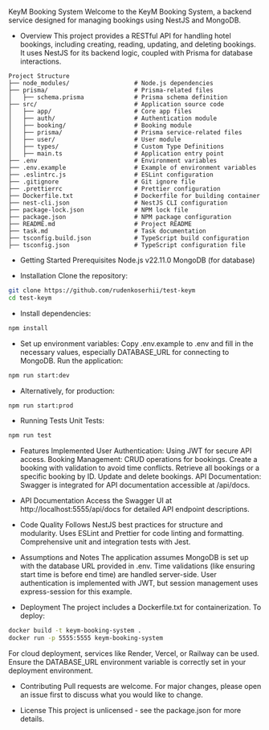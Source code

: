 KeyM Booking System
Welcome to the KeyM Booking System, a backend service designed for managing bookings using NestJS and MongoDB.

- Overview
This project provides a RESTful API for handling hotel bookings, including creating, reading, updating, and deleting bookings. It uses NestJS for its backend logic, coupled with Prisma for database interactions.

```text
Project Structure
├── node_modules/                  # Node.js dependencies
├── prisma/                        # Prisma-related files
│   ├── schema.prisma              # Prisma schema definition
├── src/                           # Application source code
│   ├── app/                       # Core app files
│   ├── auth/                      # Authentication module
│   ├── booking/                   # Booking module
│   ├── prisma/                    # Prisma service-related files
│   ├── user/                      # User module
│   ├── types/                     # Custom Type Definitions
│   ├── main.ts                    # Application entry point
├── .env                           # Environment variables
├── .env.example                   # Example of environment variables
├── .eslintrc.js                   # ESLint configuration
├── .gitignore                     # Git ignore file
├── .prettierrc                    # Prettier configuration
├── Dockerfile.txt                 # Dockerfile for building container
├── nest-cli.json                  # NestJS CLI configuration
├── package-lock.json              # NPM lock file
├── package.json                   # NPM package configuration
├── README.md                      # Project README
├── task.md                        # Task documentation
├── tsconfig.build.json            # TypeScript build configuration
├── tsconfig.json                  # TypeScript configuration file
```

- Getting Started
Prerequisites
Node.js v22.11.0
MongoDB (for database)

- Installation
Clone the repository:
```bash
git clone https://github.com/rudenkoserhii/test-keym
cd test-keym
```
- Install dependencies:
```bash
npm install
```
- Set up environment variables:
Copy .env.example to .env and fill in the necessary values, especially DATABASE_URL for connecting to MongoDB.
Run the application:
```bash
npm run start:dev
```

- Alternatively, for production:
```bash
npm run start:prod
```

- Running Tests
Unit Tests:
```bash
npm run test
```

- Features Implemented
User Authentication: Using JWT for secure API access.
Booking Management: CRUD operations for bookings.
Create a booking with validation to avoid time conflicts.
Retrieve all bookings or a specific booking by ID.
Update and delete bookings.
API Documentation: Swagger is integrated for API documentation accessible at /api/docs.

- API Documentation
Access the Swagger UI at http://localhost:5555/api/docs for detailed API endpoint descriptions.

- Code Quality
Follows NestJS best practices for structure and modularity.
Uses ESLint and Prettier for code linting and formatting.
Comprehensive unit and integration tests with Jest.

- Assumptions and Notes
The application assumes MongoDB is set up with the database URL provided in .env.
Time validations (like ensuring start time is before end time) are handled server-side.
User authentication is implemented with JWT, but session management uses express-session for this example.

- Deployment
The project includes a Dockerfile.txt for containerization. To deploy:
```bash
docker build -t keym-booking-system .
docker run -p 5555:5555 keym-booking-system
```
For cloud deployment, services like Render, Vercel, or Railway can be used. Ensure the DATABASE_URL environment variable is correctly set in your deployment environment.

- Contributing
Pull requests are welcome. For major changes, please open an issue first to discuss what you would like to change.

- License
This project is unlicensed - see the package.json for more details.